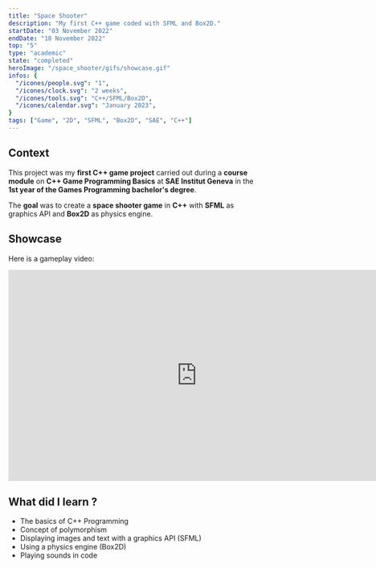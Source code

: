 ```yaml
---
title: "Space Shooter"
description: "My first C++ game coded with SFML and Box2D."
startDate: "03 November 2022"
endDate: "18 November 2022"
top: "5"
type: "academic"
state: "completed"
heroImage: "/space_shooter/gifs/showcase.gif"
infos: {
  "/icones/people.svg": "1",
  "/icones/clock.svg": "2 weeks",
  "/icones/tools.svg": "C++/SFML/Box2D",
  "/icones/calendar.svg": "January 2023",
}
tags: ["Game", "2D", "SFML", "Box2D", "SAE", "C++"]
---
```


## Context
This project was my **first C++ game project** carried out during a **course module** on **C++ Game Programming Basics** at **SAE Institut Geneva** in the **1st year of the Games Programming bachelor's degree**.

The **goal** was to create a **space shooter game** in **C++** with **SFML** as graphics API and **Box2D** as physics engine.

## Showcase
Here is a gameplay video:
<iframe width="750" height="420" src="https://www.youtube.com/embed/cUDuVuuGcgM?si=EaIgB-Wb62VI0c6b" title="YouTube video player" frameborder="0" allow="accelerometer; autoplay; clipboard-write; encrypted-media; gyroscope; picture-in-picture; web-share" referrerpolicy="strict-origin-when-cross-origin" allowfullscreen></iframe>

## What did I learn ?
- The basics of C++ Programming
- Concept of polymorphism
- Displaying images and text with a graphics API (SFML)
- Using a physics engine (Box2D)
- Playing sounds in code